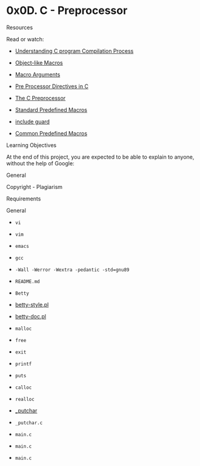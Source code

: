 # 0x0D. C - Preprocessor

Resources

Read or watch:

- [Understanding C program Compilation Process](/rltoken/X0ithSsqlz_D0c8V8uA1HQ)



- [Object-like Macros](/rltoken/kaqIw352MSJ8xoi1xU09ZA)



- [Macro Arguments](/rltoken/wcQZzunlgjepxExZFc2ORQ)



- [Pre Processor Directives in C](/rltoken/S4zfCHzg82fUAxdt8_SaZQ)



- [The C Preprocessor](/rltoken/G33GiOIZofiIN4Tx9_acbQ)



- [Standard Predefined Macros](/rltoken/0OYhpL2cJfsIMBWhTuZsAA)



- [include guard](/rltoken/oF2vgIZNePdU965jCEZLHA)



- [Common Predefined Macros](/rltoken/ROl5xAMKX-JpenEqmf7FnQ)



Learning Objectives

At the end of this project, you are expected to be able to explain to anyone, without the help of Google:

General

Copyright - Plagiarism

Requirements

General

- ```vi```



- ```vim```



- ```emacs```



- ```gcc```



- ```-Wall -Werror -Wextra -pedantic -std=gnu89```



- ```README.md```



- ```Betty```



- [betty-style.pl](https://github.com/alx-tools/Betty/blob/master/betty-style.pl)



- [betty-doc.pl](https://github.com/alx-tools/Betty/blob/master/betty-doc.pl)



- ```malloc```



- ```free```



- ```exit```



- ```printf```



- ```puts```



- ```calloc```



- ```realloc```



- [_putchar](https://github.com/alx-tools/_putchar.c/blob/master/_putchar.c)



- ```_putchar.c```



- ```main.c```



- ```main.c```



- ```main.c```



